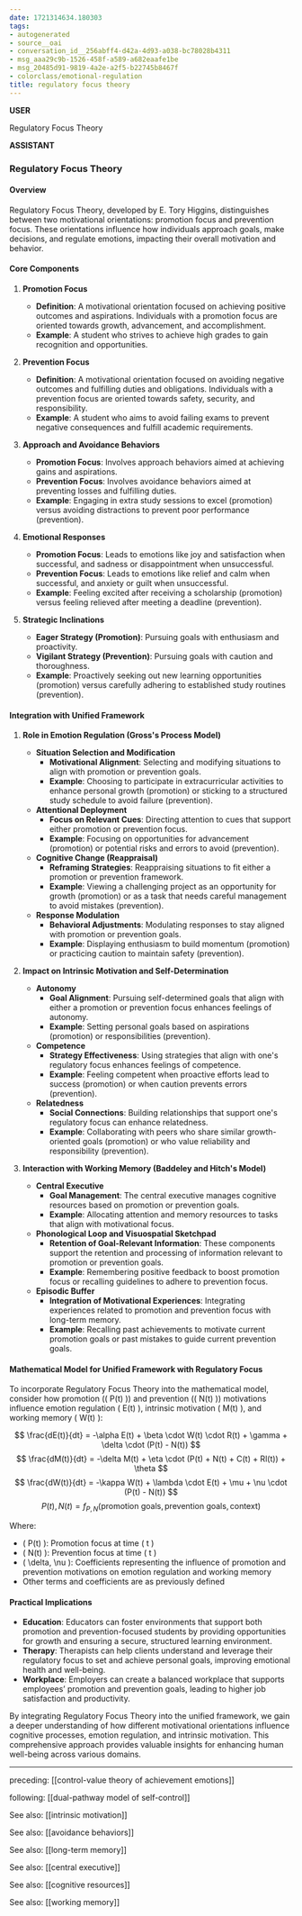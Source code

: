 ```yaml
---
date: 1721314634.180303
tags:
- autogenerated
- source__oai
- conversation_id__256abff4-d42a-4d93-a038-bc78028b4311
- msg_aaa29c9b-1526-458f-a589-a682eaafe1be
- msg_20485d91-9819-4a2e-a2f5-b22745b8467f
- colorclass/emotional-regulation
title: regulatory focus theory
---
```


**USER**

Regulatory Focus Theory


**ASSISTANT**

### Regulatory Focus Theory

#### Overview
Regulatory Focus Theory, developed by E. Tory Higgins, distinguishes between two motivational orientations: promotion focus and prevention focus. These orientations influence how individuals approach goals, make decisions, and regulate emotions, impacting their overall motivation and behavior.

#### Core Components
1. **Promotion Focus**
   - **Definition**: A motivational orientation focused on achieving positive outcomes and aspirations. Individuals with a promotion focus are oriented towards growth, advancement, and accomplishment.
   - **Example**: A student who strives to achieve high grades to gain recognition and opportunities.

2. **Prevention Focus**
   - **Definition**: A motivational orientation focused on avoiding negative outcomes and fulfilling duties and obligations. Individuals with a prevention focus are oriented towards safety, security, and responsibility.
   - **Example**: A student who aims to avoid failing exams to prevent negative consequences and fulfill academic requirements.

3. **Approach and Avoidance Behaviors**
   - **Promotion Focus**: Involves approach behaviors aimed at achieving gains and aspirations.
   - **Prevention Focus**: Involves avoidance behaviors aimed at preventing losses and fulfilling duties.
   - **Example**: Engaging in extra study sessions to excel (promotion) versus avoiding distractions to prevent poor performance (prevention).

4. **Emotional Responses**
   - **Promotion Focus**: Leads to emotions like joy and satisfaction when successful, and sadness or disappointment when unsuccessful.
   - **Prevention Focus**: Leads to emotions like relief and calm when successful, and anxiety or guilt when unsuccessful.
   - **Example**: Feeling excited after receiving a scholarship (promotion) versus feeling relieved after meeting a deadline (prevention).

5. **Strategic Inclinations**
   - **Eager Strategy (Promotion)**: Pursuing goals with enthusiasm and proactivity.
   - **Vigilant Strategy (Prevention)**: Pursuing goals with caution and thoroughness.
   - **Example**: Proactively seeking out new learning opportunities (promotion) versus carefully adhering to established study routines (prevention).

#### Integration with Unified Framework

1. **Role in Emotion Regulation (Gross's Process Model)**
   - **Situation Selection and Modification**
     - **Motivational Alignment**: Selecting and modifying situations to align with promotion or prevention goals.
     - **Example**: Choosing to participate in extracurricular activities to enhance personal growth (promotion) or sticking to a structured study schedule to avoid failure (prevention).
   - **Attentional Deployment**
     - **Focus on Relevant Cues**: Directing attention to cues that support either promotion or prevention focus.
     - **Example**: Focusing on opportunities for advancement (promotion) or potential risks and errors to avoid (prevention).
   - **Cognitive Change (Reappraisal)**
     - **Reframing Strategies**: Reappraising situations to fit either a promotion or prevention framework.
     - **Example**: Viewing a challenging project as an opportunity for growth (promotion) or as a task that needs careful management to avoid mistakes (prevention).
   - **Response Modulation**
     - **Behavioral Adjustments**: Modulating responses to stay aligned with promotion or prevention goals.
     - **Example**: Displaying enthusiasm to build momentum (promotion) or practicing caution to maintain safety (prevention).

2. **Impact on Intrinsic Motivation and Self-Determination**
   - **Autonomy**
     - **Goal Alignment**: Pursuing self-determined goals that align with either a promotion or prevention focus enhances feelings of autonomy.
     - **Example**: Setting personal goals based on aspirations (promotion) or responsibilities (prevention).
   - **Competence**
     - **Strategy Effectiveness**: Using strategies that align with one's regulatory focus enhances feelings of competence.
     - **Example**: Feeling competent when proactive efforts lead to success (promotion) or when caution prevents errors (prevention).
   - **Relatedness**
     - **Social Connections**: Building relationships that support one's regulatory focus can enhance relatedness.
     - **Example**: Collaborating with peers who share similar growth-oriented goals (promotion) or who value reliability and responsibility (prevention).

3. **Interaction with Working Memory (Baddeley and Hitch's Model)**
   - **Central Executive**
     - **Goal Management**: The central executive manages cognitive resources based on promotion or prevention goals.
     - **Example**: Allocating attention and memory resources to tasks that align with motivational focus.
   - **Phonological Loop and Visuospatial Sketchpad**
     - **Retention of Goal-Relevant Information**: These components support the retention and processing of information relevant to promotion or prevention goals.
     - **Example**: Remembering positive feedback to boost promotion focus or recalling guidelines to adhere to prevention focus.
   - **Episodic Buffer**
     - **Integration of Motivational Experiences**: Integrating experiences related to promotion and prevention focus with long-term memory.
     - **Example**: Recalling past achievements to motivate current promotion goals or past mistakes to guide current prevention goals.

#### Mathematical Model for Unified Framework with Regulatory Focus
To incorporate Regulatory Focus Theory into the mathematical model, consider how promotion (\( P(t) \)) and prevention (\( N(t) \)) motivations influence emotion regulation \( E(t) \), intrinsic motivation \( M(t) \), and working memory \( W(t) \):

$$ \frac{dE(t)}{dt} = -\alpha E(t) + \beta \cdot W(t) \cdot R(t) + \gamma + \delta \cdot (P(t) - N(t)) $$
$$ \frac{dM(t)}{dt} = -\delta M(t) + \eta \cdot (P(t) + N(t) + C(t) + Rl(t)) + \theta $$
$$ \frac{dW(t)}{dt} = -\kappa W(t) + \lambda \cdot E(t) + \mu + \nu \cdot (P(t) - N(t)) $$
$$ P(t), N(t) = f_{P, N}(\text{promotion goals}, \text{prevention goals}, \text{context}) $$

Where:
- \( P(t) \): Promotion focus at time \( t \)
- \( N(t) \): Prevention focus at time \( t \)
- \( \delta, \nu \): Coefficients representing the influence of promotion and prevention motivations on emotion regulation and working memory
- Other terms and coefficients are as previously defined

#### Practical Implications
- **Education**: Educators can foster environments that support both promotion and prevention-focused students by providing opportunities for growth and ensuring a secure, structured learning environment.
- **Therapy**: Therapists can help clients understand and leverage their regulatory focus to set and achieve personal goals, improving emotional health and well-being.
- **Workplace**: Employers can create a balanced workplace that supports employees’ promotion and prevention goals, leading to higher job satisfaction and productivity.

By integrating Regulatory Focus Theory into the unified framework, we gain a deeper understanding of how different motivational orientations influence cognitive processes, emotion regulation, and intrinsic motivation. This comprehensive approach provides valuable insights for enhancing human well-being across various domains.


---

preceding: [[control-value theory of achievement emotions]]  


following: [[dual-pathway model of self-control]]

See also: [[intrinsic motivation]]


See also: [[avoidance behaviors]]


See also: [[long-term memory]]


See also: [[central executive]]


See also: [[cognitive resources]]


See also: [[working memory]]